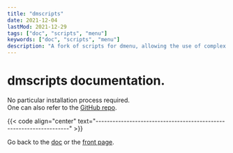 ```yaml
---
title: "dmscripts"
date: 2021-12-04
lastMod: 2021-12-29
tags: ["doc", "scripts", "menu"]
keywords: ["doc", "scripts", "menu"]
description: "A fork of scripts for dmenu, allowing the use of complex commands in a friendly way."
---
```


# dmscripts documentation.
No particular installation process required.  
One can also refer to the [GitHub repo](https://github.com/a2n-s/dmscripts).

{{< code align="center" text="--------------------------------------------------------------------" >}}

Go back to the [doc](/public/doc/config) or the [front page](/public).  
